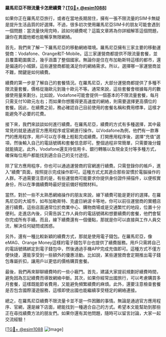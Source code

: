 **羅馬尼亞不限流量卡怎麽續費？[[TG💪+ @esim1088](https://t.me/s/esim1088)]**

如果你正在羅馬尼亞旅行，或者在當地長期居住，擁有一張不限流量的SIM卡無疑是提升生活品質的好選擇。不過，很多初次使用羅馬尼亞SIM卡的朋友可能會遇到一個問題：當流量快用完時，該如何續費呢？這篇文章將為你詳細解答這個問題，讓你在異國他鄉也能暢享無限網絡。

首先，我們來了解一下羅馬尼亞的移動網絡環境。羅馬尼亞擁有三家主要的移動運營商：Vodafone、Orange和T-Mobile。這三家運營商都提供不限流量套餐，並且覆蓋範圍廣泛，幾乎涵蓋了整個國家。無論你是住在布加勒斯特這樣的都市，還是偏遠的小城鎮，這些運營商都能滿足你的網絡需求。所以，選擇哪一家運營商並不難，關鍵是如何續費。

續費的第一步是了解自己的套餐情況。在羅馬尼亞，大部分運營商都提供了多種不限流量套餐，價格從幾歐元到幾十歐元不等。通常來說，這些套餐會根據每月的數據使用量來劃分。比如說，Vodafone可能會提供一個基本的不限流量套餐，每月只需支付10歐元左右；而如果你想獲得更高速度的網絡，則需要選擇更高價位的套餐。因此，在續費之前，務必確認自己目前使用的套餐名稱和費用標準，這樣才能避免不必要的花費。

接下來，我們來談談如何進行續費。在羅馬尼亞，續費的方式有多種選擇，其中最常見的就是通過官方應用程序或官網進行操作。以Vodafone為例，他們有一款專門的應用程序，用戶可以在手機上輕鬆完成續費。打開應用程序後，選擇“充值”選項，然後輸入自己的電話號碼和套餐信息即可。整個過程非常簡單，只需要幾分鐘就能搞定。此外，Vodafone還支持信用卡、銀行轉賬以及現金支付等多種方式，確保每位用戶都能找到適合自己的支付途徑。

除了官方應用程序，你也可以通過運營商的官網進行續費。只需登錄你的帳戶，進入“續費”頁面，按照提示完成操作即可。這種方式尤其適合那些習慣於電腦操作的人群。不過需要注意的是，有些運營商可能要求你提供身份證件掃描件，以便核實身份，所以在準備續費時最好提前備好相關材料。

當然，對於一些不太熟悉網絡操作的朋友來說，線下續費可能是更好的選擇。在羅馬尼亞的大城市，如布加勒斯特、克盧日納波卡等地，你可以前往運營商的實體店進行續費。這些店面通常位於商業中心、購物商場或是交通繁忙的地段，位置十分便利。走進店內後，只需告訴工作人員你的電話號碼和想要續費的套餐，他們會幫你完成所有手續。而且，線下續費還有一個優點，那就是你可以直接與工作人員交流，解決任何疑問或困惑。

另外，還有一種比較新穎的續費方式，那就是使用電子錢包。在羅馬尼亞，像eMAG、Orange Money這樣的電子錢包平台也提供了續費服務。用戶只需將自己的電話號碼綁定到電子錢包中，然後通過手機APP完成充值即可。這種方式不僅方便快捷，還能享受到一些額外的優惠活動。比如說，某些運營商會定期推出電子錢包專屬折扣，讓用戶以更低的價格購買套餐。

最後，我們再來聊聊續費時的一些小竅門。首先，建議大家提前規劃好續費時間，避免因為忘記續費而導致網絡中斷。其次，如果你經常出國旅行，可以考慮購買多月套餐，這樣既能節省費用，又能避免頻繁續費的麻煩。此外，還要注意檢查套餐是否包含國際漫遊服務，這樣即使出國也能繼續享受穩定的網絡連接。

總之，在羅馬尼亞續費不限流量卡並不是一件困難的事情。無論是通過官方應用程序、官網，還是線下店面，總能找到一種適合自己的方式。希望本文能幫助到那些正在尋找續費方法的朋友們。如果你還有其他問題，隨時可以留言討論，大家一起交流經驗！

[[TG💪+ @esim1088](https://t.me/s/esim1088) ![Image](https://i.postimg.cc/4NQfJmqS/Snipaste-2025-05-13-00-14-12.png)]